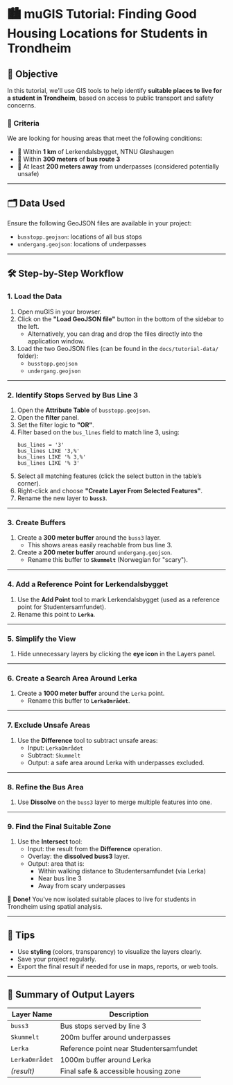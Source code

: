 
# 🏙️ muGIS Tutorial: Finding Good Housing Locations for Students in Trondheim

## 🎯 Objective

In this tutorial, we'll use GIS tools to help identify **suitable places to live for a student in Trondheim**, based on access to public transport and safety concerns.

### 🧩 Criteria

We are looking for housing areas that meet the following conditions:

- 🧭 Within **1 km** of Lerkendalsbygget, NTNU Gløshaugen
- 🚌 Within **300 meters** of **bus route 3**
- 🚫 At least **200 meters away** from underpasses (considered potentially unsafe)

---

## 🗂️ Data Used

Ensure the following GeoJSON files are available in your project:

- `busstopp.geojson`: locations of all bus stops
- `undergang.geojson`: locations of underpasses

---

## 🛠️ Step-by-Step Workflow

### 1. Load the Data

1. Open muGIS in your browser.
2. Click on the **"Load GeoJSON file"** button in the bottom of the sidebar to the left.
   - Alternatively, you can drag and drop the files directly into the application window.
3. Load the two GeoJSON files (can be found in the `docs/tutorial-data/` folder):
   - `busstopp.geojson`
   - `undergang.geojson`

---

### 2. Identify Stops Served by Bus Line 3

1. Open the **Attribute Table** of `busstopp.geojson`.
2. Open the **filter** panel.
3. Set the filter logic to **"OR"**.
4. Filter based on the `bus_lines` field to match line 3, using:
   ```
   bus_lines = '3'
   bus_lines LIKE '3,%'
   bus_lines LIKE '% 3,%'
   bus_lines LIKE '% 3'
   ```
5. Select all matching features (click the select button in the table’s corner).
6. Right-click and choose **"Create Layer From Selected Features"**.
7. Rename the new layer to **`buss3`**.

---

### 3. Create Buffers

1. Create a **300 meter buffer** around the `buss3` layer.
   - This shows areas easily reachable from bus line 3.
2. Create a **200 meter buffer** around `undergang.geojson`.
   - Rename this buffer to **`Skummelt`** (Norwegian for "scary").

---

### 4. Add a Reference Point for Lerkendalsbygget

1. Use the **Add Point** tool to mark Lerkendalsbygget (used as a reference point for Studentersamfundet).
2. Rename this point to **`Lerka`**.

---

### 5. Simplify the View

1. Hide unnecessary layers by clicking the **eye icon** in the Layers panel.

---

### 6. Create a Search Area Around Lerka

1. Create a **1000 meter buffer** around the `Lerka` point.
   - Rename this buffer to **`LerkaOmrådet`**.

---

### 7. Exclude Unsafe Areas

1. Use the **Difference** tool to subtract unsafe areas:
   - Input: `LerkaOmrådet`
   - Subtract: `Skummelt`
   - Output: a safe area around Lerka with underpasses excluded.

---

### 8. Refine the Bus Area

1. Use **Dissolve** on the `buss3` layer to merge multiple features into one.

---

### 9. Find the Final Suitable Zone

1. Use the **Intersect** tool:
   - Input: the result from the **Difference** operation.
   - Overlay: the **dissolved buss3** layer.
   - Output: area that is:
     - Within walking distance to Studentersamfundet (via Lerka)
     - Near bus line 3
     - Away from scary underpasses

🎉 **Done!** You've now isolated suitable places to live for students in Trondheim using spatial analysis.

---

## 🧠 Tips

- Use **styling** (colors, transparency) to visualize the layers clearly.
- Save your project regularly.
- Export the final result if needed for use in maps, reports, or web tools.

---

## 📁 Summary of Output Layers

| Layer Name     | Description                              |
|----------------|------------------------------------------|
| `buss3`        | Bus stops served by line 3               |
| `Skummelt`     | 200m buffer around underpasses           |
| `Lerka`        | Reference point near Studentersamfundet  |
| `LerkaOmrådet` | 1000m buffer around Lerka                |
| *(result)*     | Final safe & accessible housing zone     |
